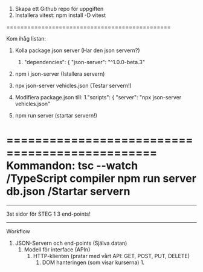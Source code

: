 1. Skapa ett Github repo för uppgiften
2. Installera vitest: npm install -D vitest

===============================================

Kom ihåg listan:

1. Kolla package.json server (Har den json servern?)
   1. "dependencies": {
      "json-server": "^1.0.0-beta.3"
2. npm i json-server (Istallera servern)
3. npx json-server vehicles.json (Testar servern!)
4. Modifiera package.json till:
   1."scripts": {
   "server": "npx json-server vehicles.json"

5. npm run server (startar servern!)

===============================================
Kommandon:
tsc --watch /TypeScript compiler
npm run server db.json /Startar servern
===============================================

---

3st sidor för STEG 1
3 end-points!

---

Workflow

1. JSON-Servern och end-points (Själva datan)
   1. Modell för interface (APIn)
      1. HTTP-klienten (pratar med vårt API: GET, POST, PUT, DELETE)
         1. DOM hanteringen (som visar kurserna)
            1.
